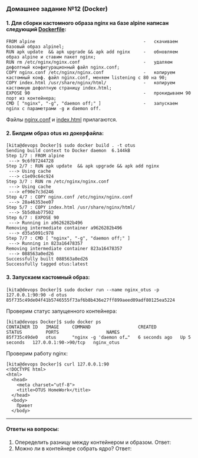 ### Домашнее задание №12 (Docker)
#### 1. Для сборки кастомного образа nginx на базе alpine написан следующий [Dockerfile]():
```console
FROM alpine                                         -   скачиваем базовый образ alpinel;
RUN apk update  && apk upgrade && apk add nginx     -   обновляем образ alpine и ставим пакет nginx;
RUN rm /etc/nginx/nginx.conf                        -   удаляем дефолтный конфигурационный файл nginx.conf;
COPY nginx.conf /etc/nginx/nginx.conf               -   копируем кастомный конф. файл nginx.conf, меняем listening с 80 на 90;
COPY index.html /usr/share/nginx/html/              -   копируем кастомную дефолтную страницу index.html;
EXPOSE 90                                           -   прокидываем 90 порт из контейнера;
CMD [ "nginx", "-g", "daemon off;" ]                -   запускаем nginx c параметрами -g и daemon off.
```
Файлы [nginx.conf]() и [index.html]() прилагаются.

#### 2. Билдим образ otus из докерфайла:
```console
[kita@devops Docker]$ sudo docker build . -t otus
Sending build context to Docker daemon  6.144kB
Step 1/7 : FROM alpine
 ---> 9c6f07244728
Step 2/7 : RUN apk update  && apk upgrade && apk add nginx
 ---> Using cache
 ---> c1e09c64c924
Step 3/7 : RUN rm /etc/nginx/nginx.conf
 ---> Using cache
 ---> ef90e7c3d246
Step 4/7 : COPY nginx.conf /etc/nginx/nginx.conf
 ---> 28a46353ee07
Step 5/7 : COPY index.html /usr/share/nginx/html/
 ---> 5b5d0ab77502
Step 6/7 : EXPOSE 90
 ---> Running in a9626282b496
Removing intermediate container a9626282b496
 ---> d35a5091c978
Step 7/7 : CMD [ "nginx", "-g", "daemon off;" ]
 ---> Running in 823a16478357
Removing intermediate container 823a16478357
 ---> 088563a0ed26
Successfully built 088563a0ed26
Successfully tagged otus:latest
```

#### 3. Запускаем кастомный образ:
```console
[kita@devops Docker]$ sudo docker run --name nginx_otus -p 127.0.0.1:90:90 -d otus
85f735c49de04f41b5746555f73af6b8b436e27ff899aeed09adf80125ea5224
```
Проверим статус запущенного контейнера:
```console
[kita@devops Docker]$ sudo docker ps
CONTAINER ID   IMAGE     COMMAND                  CREATED         STATUS         PORTS                  NAMES
85f735c49de0   otus      "nginx -g 'daemon of…"   6 seconds ago   Up 5 seconds   127.0.0.1:90->90/tcp   nginx_otus
```
Проверим работу nginx:
```console
[kita@devops Docker]$ curl 127.0.0.1:90
<!DOCTYPE html>
<html>
  <head>
    <meta charset="utf-8">
    <title>OTUS HomeWork</title>
  </head>
  <body>
    Привет
  </body>
```
___
#### Ответы на вопросы:
1. Опеределить разницу между контейнером и образом.
Ответ:
2. Можно ли в контейнере собрать ядро?
Ответ:
